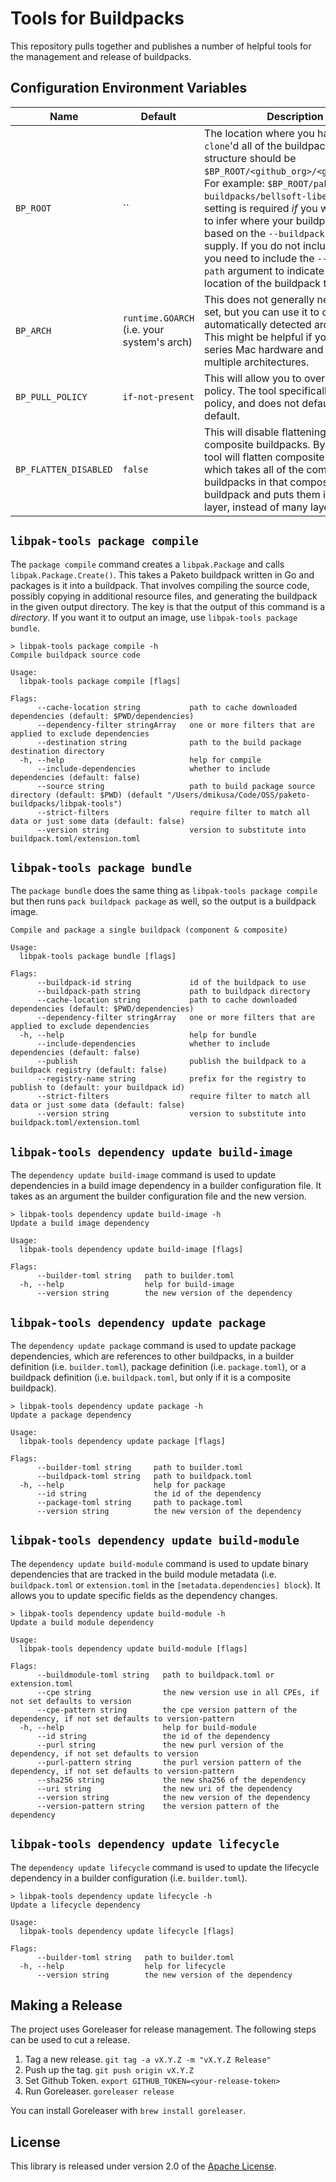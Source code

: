 # Tools for Buildpacks

This repository pulls together and publishes a number of helpful tools for the management and release of buildpacks.

## Configuration Environment Variables

| Name                  | Default                                    | Description                                                                                                                                                                                                                                                                                                                                                                                                                                                              |
| --------------------- | ------------------------------------------ | ------------------------------------------------------------------------------------------------------------------------------------------------------------------------------------------------------------------------------------------------------------------------------------------------------------------------------------------------------------------------------------------------------------------------------------------------------------------------ |
| `BP_ROOT`             | ``                                         | The location where you have `git clone`'d all of the buildpacks. The structure should be `$BP_ROOT/<github_org>/<github_repo>`. For example: `$BP_ROOT/paketo-buildpacks/bellsoft-liberica`. This setting is required *if* you want the tool to infer where your buildpacks live based on the `--buildpack-id` you supply. If you do not include it, then you need to include the `--buildpack-path` argument to indicate the specific location of the buildpack to use. |
| `BP_ARCH`             | `runtime.GOARCH` (i.e. your system's arch) | This does not generally need to be set, but you can use it to override the automatically detected architecture. This might be helpful if you're on M-series Mac hardware and can build for multiple architectures.                                                                                                                                                                                                                                                       |
| `BP_PULL_POLICY`      | `if-not-present`                           | This will allow you to override the pull policy. The tool specifically sets pull policy, and does not default to pack's default.                                                                                                                                                                                                                                                                                                                                         |
| `BP_FLATTEN_DISABLED` | `false`                                    | This will disable flattening of composite buildpacks. By default, the tool will flatten composite buildpacks which takes all of the component buildpacks in that composite buildpack and puts them into one layer, instead of many layers.                                                                                                                                                                                                                               |

## `libpak-tools package compile`

The `package compile` command creates a `libpak.Package` and calls `libpak.Package.Create()`. This takes a Paketo buildpack written in Go and packages is it into a buildpack. That involves compiling the source code, possibly copying in additional resource files, and generating the buildpack in the given output directory. The key is that the output of this command is a *directory*. If you want it to output an image, use `libpak-tools package bundle`.

```
> libpak-tools package compile -h
Compile buildpack source code

Usage:
  libpak-tools package compile [flags]

Flags:
      --cache-location string           path to cache downloaded dependencies (default: $PWD/dependencies)
      --dependency-filter stringArray   one or more filters that are applied to exclude dependencies
      --destination string              path to the build package destination directory
  -h, --help                            help for compile
      --include-dependencies            whether to include dependencies (default: false)
      --source string                   path to build package source directory (default: $PWD) (default "/Users/dmikusa/Code/OSS/paketo-buildpacks/libpak-tools")
      --strict-filters                  require filter to match all data or just some data (default: false)
      --version string                  version to substitute into buildpack.toml/extension.toml
```

## `libpak-tools package bundle`

The `package bundle` does the same thing as `libpak-tools package compile` but then runs `pack buildpack package` as well, so the output is a buildpack image.

```
Compile and package a single buildpack (component & composite)

Usage:
  libpak-tools package bundle [flags]

Flags:
      --buildpack-id string             id of the buildpack to use
      --buildpack-path string           path to buildpack directory
      --cache-location string           path to cache downloaded dependencies (default: $PWD/dependencies)
      --dependency-filter stringArray   one or more filters that are applied to exclude dependencies
  -h, --help                            help for bundle
      --include-dependencies            whether to include dependencies (default: false)
      --publish                         publish the buildpack to a buildpack registry (default: false)
      --registry-name string            prefix for the registry to publish to (default: your buildpack id)
      --strict-filters                  require filter to match all data or just some data (default: false)
      --version string                  version to substitute into buildpack.toml/extension.toml
```

## `libpak-tools dependency update build-image`

The `dependency update build-image` command is used to update dependencies in a build image dependency in a builder configuration file. It takes as an argument the builder configuration file and the new version.

```
> libpak-tools dependency update build-image -h
Update a build image dependency

Usage:
  libpak-tools dependency update build-image [flags]

Flags:
      --builder-toml string   path to builder.toml
  -h, --help                  help for build-image
      --version string        the new version of the dependency
```

## `libpak-tools dependency update package`

The `dependency update package` command is used to update package dependencies, which are references to other buildpacks, in a builder definition (i.e. `builder.toml`), package definition (i.e. `package.toml`), or a buildpack definition (i.e. `buildpack.toml`, but only if it is a composite buildpack).

```
> libpak-tools dependency update package -h
Update a package dependency

Usage:
  libpak-tools dependency update package [flags]

Flags:
      --builder-toml string     path to builder.toml
      --buildpack-toml string   path to buildpack.toml
  -h, --help                    help for package
      --id string               the id of the dependency
      --package-toml string     path to package.toml
      --version string          the new version of the dependency
```

## `libpak-tools dependency update build-module`

The `dependency update build-module` command is used to update binary dependencies that are tracked in the build module metadata (i.e. `buildpack.toml` or `extension.toml` in the `[metadata.dependencies] block`). It allows you to update specific fields as the dependency changes.

```
> libpak-tools dependency update build-module -h
Update a build module dependency

Usage:
  libpak-tools dependency update build-module [flags]

Flags:
      --buildmodule-toml string   path to buildpack.toml or extension.toml
      --cpe string                the new version use in all CPEs, if not set defaults to version
      --cpe-pattern string        the cpe version pattern of the dependency, if not set defaults to version-pattern
  -h, --help                      help for build-module
      --id string                 the id of the dependency
      --purl string               the new purl version of the dependency, if not set defaults to version
      --purl-pattern string       the purl version pattern of the dependency, if not set defaults to version-pattern
      --sha256 string             the new sha256 of the dependency
      --uri string                the new uri of the dependency
      --version string            the new version of the dependency
      --version-pattern string    the version pattern of the dependency
```

## `libpak-tools dependency update lifecycle`

The `dependency update lifecycle` command is used to update the lifecycle dependency in a builder configuration (i.e. `builder.toml`).

```
> libpak-tools dependency update lifecycle -h
Update a lifecycle dependency

Usage:
  libpak-tools dependency update lifecycle [flags]

Flags:
      --builder-toml string   path to builder.toml
  -h, --help                  help for lifecycle
      --version string        the new version of the dependency
```

## Making a Release

The project uses Goreleaser for release management. The following steps can be used to cut a release.

1. Tag a new release. `git tag -a vX.Y.Z -m "vX.Y.Z Release"`
2. Push up the tag. `git push origin vX.Y.Z`
3. Set Github Token. `export GITHUB_TOKEN=<your-release-token>`
4. Run Goreleaser. `goreleaser release`

You can install Goreleaser with `brew install goreleaser`.

## License

This library is released under version 2.0 of the [Apache License][a].

[a]: https://www.apache.org/licenses/LICENSE-2.0
